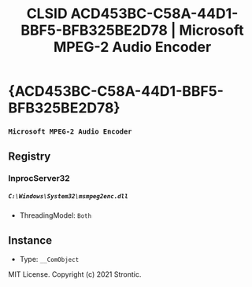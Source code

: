 ﻿---
title: "CLSID ACD453BC-C58A-44D1-BBF5-BFB325BE2D78 | Microsoft MPEG-2 Audio Encoder"
excerpt: What is COM-Object CLSID ACD453BC-C58A-44D1-BBF5-BFB325BE2D78?
---

# {ACD453BC-C58A-44D1-BBF5-BFB325BE2D78}

### `Microsoft MPEG-2 Audio Encoder`

## Registry


### InprocServer32

##### `C:\Windows\System32\msmpeg2enc.dll`
* ThreadingModel: `Both`

## Instance

* Type: `__ComObject`

MIT License. Copyright (c) 2021 Strontic.


